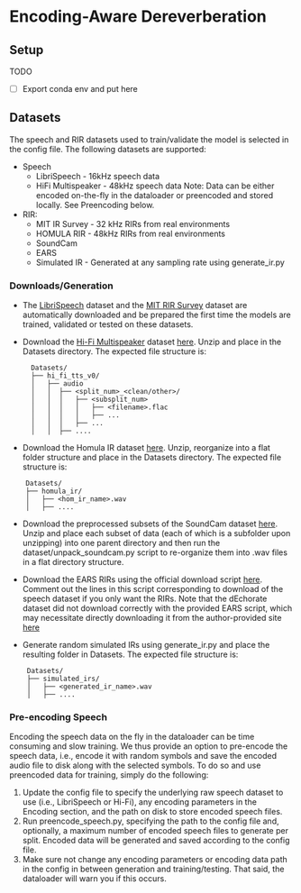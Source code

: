 # Encoding-Aware Dereverberation 

## Setup
TODO
- [ ]  Export conda env and put here

## Datasets
The speech and RIR datasets used to train/validate the model is selected in the config file. The following datasets are supported:
- Speech
  - LibriSpeech - 16kHz speech data
  - HiFi Multispeaker - 48kHz speech data
  Note: Data can be either encoded on-the-fly in the dataloader or preencoded and stored locally. See Preencoding below.
- RIR:
  - MIT IR Survey - 32 kHz RIRs from real environments
  - HOMULA RIR - 48kHz RIRs from real environments 
  - SoundCam
  - EARS
  - Simulated IR - Generated at any sampling rate using generate_ir.py
  

### Downloads/Generation
- The [LibriSpeech](https://www.openslr.org/12) dataset and the [MIT RIR Survey](https://mcdermottlab.mit.edu/Reverb/IR_Survey.html) dataset are  automatically downloaded and be prepared the first time the models are trained, validated or tested on these datasets.

- Download the [Hi-Fi Multispeaker](https://arxiv.org/abs/2104.01497) dataset [here](https://www.openslr.org/109/). Unzip and place in the Datasets directory. The expected file structure is:
  ```
    Datasets/
    ├── hi_fi_tts_v0/
    │   ├── audio
    │   │  ├── <split_num>_<clean/other>/
    │   │  │   ├── <subsplit_num>
    │   │  │   │   ├── <filename>.flac
    │   │  │   │   ├── ...
    │   │  │   ├── ...
    │   │  ├── ....
  ```

- Download the Homula IR dataset [here](https://zenodo.org/records/10479726). Unzip, reorganize into a flat folder structure and place in the Datasets directory. The expected file structure is:
```
    Datasets/
    ├── homula_ir/
    │   ├── <hom_ir_name>.wav
    │   ├── ....
  ```

- Download the preprocessed subsets of the SoundCam dataset [here](https://purl.stanford.edu/xq364hd5023). Unzip and place each subset of data (each of which is a subfolder upon unzipping) into one parent directory and then run the dataset/unpack_soundcam.py script to re-organize them into .wav files in a flat directory structure.

- Download the EARS RIRs using the official download script [here](https://github.com/sp-uhh/ears_benchmark/blob/main/download_ears_reverb.sh). Comment out the lines in this script corresponding to download of the speech dataset if you only want the RIRs. Note that the dEchorate dataset did not download correctly with the provided EARS script, which may necessitate directly downloading it from the author-provided site [here](https://github.com/Chutlhu/dEchorate?tab=readme-ov-file)

- Generate random simulated IRs using generate_ir.py and place the resulting folder in Datasets. The expected file structure is:
   ```
    Datasets/
    ├── simulated_irs/
    │   ├── <generated_ir_name>.wav
    │   ├── ....
  ```

### Pre-encoding Speech
Encoding the speech data on the fly in the dataloader can be time consuming and slow training. We thus provide an option to pre-encode the speech data, i.e., encode it with random symbols and save the encoded audio file to disk along with the selected symbols. To do so and use preencoded data for training, simply do the following: 
1. Update the config file to specify the underlying raw speech dataset to use (i.e., LibriSpeech or Hi-Fi), any encoding parameters in the Encoding section, and the path on disk to store encoded speech files.
2. Run preencode_speech.py, specifying the path to the config file and, optionally, a maximum number of encoded speech files to generate per split. Encoded data will be generated and saved according to the config file.
3. Make sure not change any encoding parameters or encoding data path in the config in between generation and training/testing. That said, the dataloader will warn you if this occurs.